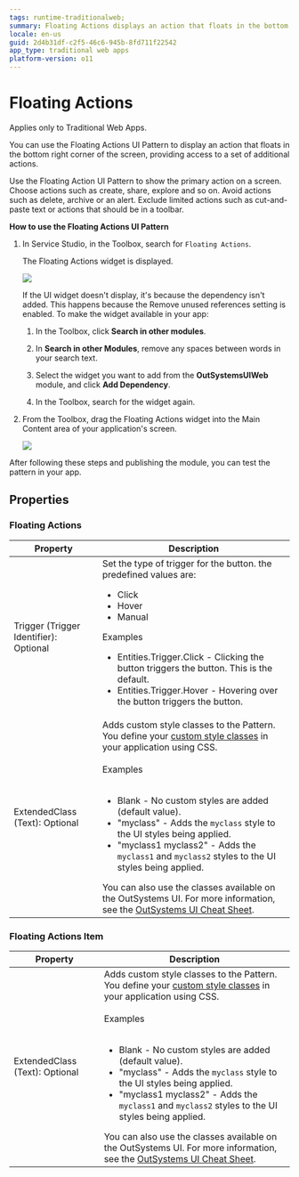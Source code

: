 ```yaml
---
tags: runtime-traditionalweb; 
summary: Floating Actions displays an action that floats in the bottom right corner of the screen.
locale: en-us
guid: 2d4b31df-c2f5-46c6-945b-8fd711f22542
app_type: traditional web apps
platform-version: o11
---
```


# Floating Actions

<div class="info" markdown="1">

Applies only to Traditional Web Apps.

</div>

You can use the Floating Actions UI Pattern to display an action that floats in the bottom right corner of the screen, providing access to a set of additional actions.

Use the Floating Action UI Pattern to show the primary action on a screen. Choose actions such as create, share, explore and so on. Avoid actions such as delete, archive or an alert. Exclude limited actions such as cut-and-paste text or actions that should be in a toolbar.

**How to use the Floating Actions UI Pattern**

1. In Service Studio, in the Toolbox, search for `Floating Actions`.

    The Floating Actions widget is displayed.

    ![](<images/floatingactions-1-ss.png>)

    If the UI widget doesn't display, it's because the dependency isn't added. This happens because the Remove unused references setting is enabled. To make the widget available in your app:

    1. In the Toolbox, click **Search in other modules**.

    1. In **Search in other Modules**, remove any spaces between words in your search text.
    
    1. Select the widget you want to add from the **OutSystemsUIWeb** module, and click **Add Dependency**. 
    
    1. In the Toolbox, search for the widget again.

1. From the Toolbox, drag the Floating Actions widget into the Main Content area of your application's screen.

    ![](<images/floatingactions-3-ss.png>)

After following these steps and publishing the module, you can test the pattern in your app. 

## Properties

### Floating Actions

| **Property**                           | **Description**                                                                                                                                                                                                                                                                                                                                                                                                                                                                                                                                                                                                                    |
|----------------------------------------|------------------------------------------------------------------------------------------------------------------------------------------------------------------------------------------------------------------------------------------------------------------------------------------------------------------------------------------------------------------------------------------------------------------------------------------------------------------------------------------------------------------------------------------------------------------------------------------------------------------------------------|
| Trigger (Trigger Identifier): Optional | Set the type of trigger for the button. the predefined values are: <p><ul><li>Click</li><li>Hover</li><li>Manual</li></ul></p><p>Examples</p><p><ul><li>Entities.Trigger.Click - Clicking the button triggers the button. This is the default.</li><li>Entities.Trigger.Hover - Hovering over the button triggers the button.</li></ul></p>                                                                                                                                                                                                                                                                                        |
| ExtendedClass (Text): Optional         | Adds custom style classes to the Pattern. You define your [custom style classes](../../../look-feel/css.md) in your application using CSS.<br/><br/>Examples<br/><br/> <ul><li>Blank - No custom styles are added (default value).</li><li>"myclass" - Adds the ``myclass`` style to the UI styles being applied.</li><li>"myclass1 myclass2" - Adds the ``myclass1`` and ``myclass2`` styles to the UI styles being applied.</li></ul>You can also use the classes available on the OutSystems UI. For more information, see the [OutSystems UI Cheat Sheet](https://outsystemsui.outsystems.com/OutSystemsUIWebsite/CheatSheet). |

### Floating Actions Item

| **Property**                   | **Description**                                                                                                                                                                                                                                                                                                                                                                                                                                                                                                                                                                                                                    |
|--------------------------------|------------------------------------------------------------------------------------------------------------------------------------------------------------------------------------------------------------------------------------------------------------------------------------------------------------------------------------------------------------------------------------------------------------------------------------------------------------------------------------------------------------------------------------------------------------------------------------------------------------------------------------|
| ExtendedClass (Text): Optional | Adds custom style classes to the Pattern. You define your [custom style classes](../../../look-feel/css.md) in your application using CSS.<br/><br/>Examples<br/><br/> <ul><li>Blank - No custom styles are added (default value).</li><li>"myclass" - Adds the ``myclass`` style to the UI styles being applied.</li><li>"myclass1 myclass2" - Adds the ``myclass1`` and ``myclass2`` styles to the UI styles being applied.</li></ul>You can also use the classes available on the OutSystems UI. For more information, see the [OutSystems UI Cheat Sheet](https://outsystemsui.outsystems.com/OutSystemsUIWebsite/CheatSheet). |
